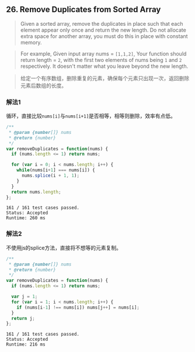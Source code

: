 ## 26. Remove Duplicates from Sorted Array
> Given a sorted array, remove the duplicates in place such that each element appear only once and return the new length.
> Do not allocate extra space for another array, you must do this in place with constant memory.

> For example, Given input array nums = `[1,1,2]`,
> Your function should return length = `2`, with the first two elements of nums being `1` and `2` respectively. It doesn't matter what you leave beyond the new length.

> 给定一个有序数组，删除重复的元素，确保每个元素只出现一次，返回删除元素后数组的长度。

### 解法1
循环，直接比较`nums[i]`与`nums[i+1]`是否相等，相等则删除，效率有点低。
```js
/**
 * @param {number[]} nums
 * @return {number}
 */
var removeDuplicates = function(nums) {
  if (nums.length <= 1) return nums;

  for (var i = 0; i < nums.length; i++) {
    while(nums[i+1] === nums[i]) {
      nums.splice(i + 1, 1);
    }
  }
  return nums.length;
};
```
```
161 / 161 test cases passed.
Status: Accepted
Runtime: 260 ms
```

### 解法2
不使用js的splice方法，直接将不想等的元素复制。
```js
/**
 * @param {number[]} nums
 * @return {number}
 */
var removeDuplicates = function(nums) {
  if (nums.length <= 1) return nums;

  var j = 1;
  for (var i = 1; i < nums.length; i++) {
    if (nums[i-1] !== nums[i]) nums[j++] = nums[i];
  }
  return j;
};
```
```
161 / 161 test cases passed.
Status: Accepted
Runtime: 216 ms
```
